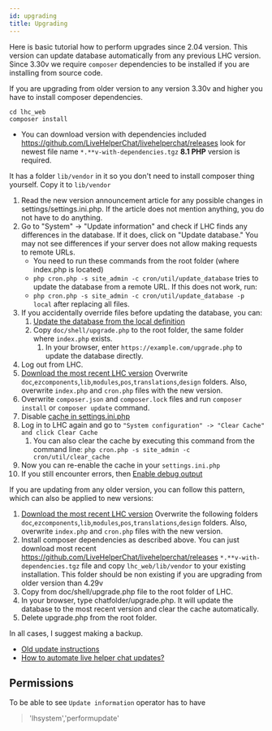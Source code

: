 ```yaml
---
id: upgrading
title: Upgrading
---
```


Here is basic tutorial how to perform upgrades since 2.04 version. This version can update database automatically from any previous LHC version. Since 3.30v we require `composer` dependencies to be installed if you are installing from source code.

If you are upgrading from older version to any version 3.30v and higher you have to install composer dependencies.
```
cd lhc_web
composer install
```

* You can download version with dependencies included https://github.com/LiveHelperChat/livehelperchat/releases look for newest file name `*.**v-with-dependencies.tgz` **8.1 PHP** version is required.

It has a folder `lib/vendor` in it so you don't need to install composer thing yourself. Copy it to `lib/vendor`

1. Read the new version announcement article for any possible changes in settings/settings.ini.php. If the article does not mention anything, you do not have to do anything.
2. Go to "System" -> "Update information" and check if LHC finds any differences in the database. If it does, click on "Update database." You may not see differences if your server does not allow making requests to remote URLs. 
      * You need to run these commands from the root folder (where index.php is located)
      * `php cron.php -s site_admin -c cron/util/update_database` tries to update the database from a remote URL. If this does not work, run:
      * `php cron.php -s site_admin -c cron/util/update_database -p local` after replacing all files.
3. If you accidentally override files before updating the database, you can:
   1. [Update the database from the local definition](system/command.md#updates-live-helper-chat-database-directly-from-console)
   2. Copy `doc/shell/upgrade.php`  to the root folder, the same folder where `index.php` exists.
      1. In your browser, enter `https://example.com/upgrade.php` to update the database directly. 
4. Log out from LHC.
5. [Download the most recent LHC version](http://livehelperchat.com/article/static/5) Overwrite `doc`,`ezcomponents`,`lib`,`modules`,`pos`,`translations`,`design` folders. Also, overwrite `index.php` and `cron.php` files with the new version.
6. Overwrite `composer.json` and `composer.lock` files and run `composer install` or `composer update` command.
7. Disable [cache in settings.ini.php](debug.md#disabling-cache)
8. Log in to LHC again and go to `"System configuration" -> "Clear Cache" and click Clear Cache`
   1. You can also clear the cache by executing this command from the command line: `php cron.php -s site_admin -c cron/util/clear_cache`
9. Now you can re-enable the cache in your `settings.ini.php`
10. If you still encounter errors, then [Enable debug output](debug.md)

If you are updating from any older version, you can follow this pattern, which can also be applied to new versions:

1. [Download the most recent LHC version](http://livehelperchat.com/article/static/5) Overwrite the following folders `doc`,`ezcomponents`,`lib`,`modules`,`pos`,`translations`,`design` folders. Also, overwrite `index.php` and `cron.php` files with the new version.
2. Install composer dependencies as described above. You can just download most recent https://github.com/LiveHelperChat/livehelperchat/releases `*.**v-with-dependencies.tgz` file and copy `lhc_web/lib/vendor` to your existing installation. This folder should be non existing if you are upgrading from older version than 4.29v
3. Copy from doc/shell/upgrade.php file to the root folder of LHC.
4. In your browser, type chatfolder/upgrade.php. It will update the database to the most recent version and clear the cache automatically.
5. Delete upgrade.php from the root folder.

In all cases, I suggest making a backup.

*   [Old update instructions](https://livehelperchat.com/old-upgrading-instructions-335a.html)
*   [How to automate live helper chat updates?](https://livehelperchat.com/how-to-automate-live-helper-chat-updates-338a.html)

## Permissions

To be able to see `Update information` operator has to have

> 'lhsystem','performupdate'
